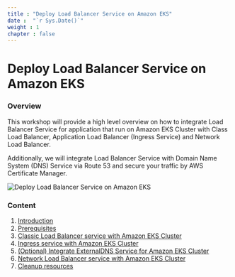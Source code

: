 ```yaml
---
title : "Deploy Load Balancer Service on Amazon EKS"
date :  "`r Sys.Date()`" 
weight : 1 
chapter : false
---
```

# Deploy Load Balancer Service on Amazon EKS

### Overview

This workshop will provide a high level overview on how to integrate Load Balancer Service for application that run on Amazon EKS Cluster with Class Load Balancer, Application Load Balancer (Ingress Service) and Network Load Balancer.

Additionally, we will integrate Load Balancer Service with Domain Name System (DNS) Service via Route 53 and secure your traffic by AWS Certificate Manager.

![Deploy Load Balancer Service on Amazon EKS](images/eksingress.png?pc=60pt)

### Content

1. [Introduction](1-introduce/)
2. [Prerequisites](2-prerequiste/)
3. [Classic Load Balancer service with Amazon EKS Cluster](3-clbnlbwitheks/)
4. [Ingress service with Amazon EKS Cluster](4-ingresswitheks/)
5. [(Optional) Integrate ExternalDNS Service for Amazon EKS Cluster](5-dnsingresswitheks/)
6. [Network Load Balancer service with Amazon EKS Cluster](6-nlbwitheks/)
7. [Cleanup resources](7-cleanup/)